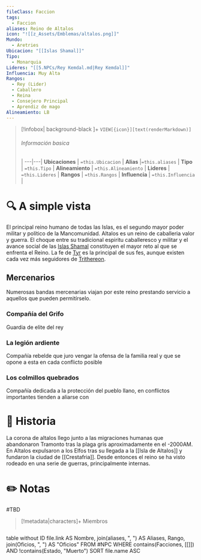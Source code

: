 ```yaml
---
fileClass: Faccion
tags:
  - Faccion
aliases: Reino de Altalos
icon: "![[z_Assets/Emblemas/altalos.png]]"
Mundo:
  - Aretries
Ubicacion: "[[Islas Shamal]]"
Tipo:
  - Monarquia
Lideres: "[[5.NPCs/Rey Kemdal.md|Rey Kemdal]]"
Influencia: Muy Alta
Rangos:
  - Rey (Lider)
  - Caballero
  - Reina
  - Consejero Principal
  - Aprendiz de mago
Alineamiento: LB
---
```



> [!infobox| background-black ]+
`VIEW[{icon}][text(renderMarkdown)]`
> ###### Información basica
>  |
> ---|---|
>  **Ubicaciones** | `=this.Ubicacion` |
> **Alias** |`=this.aliases` |
> **Tipo** | `=this.Tipo` |
> **Alineamiento** | `=this.Alineamiento` |
> **Lideres** | `=this.Lideres` |
> **Rangos** | `=this.Rangos` |
> **Influencia** | `=this.Influencia` |




# 🔍 A simple vista

El principal reino humano de todas las Islas, es el segundo mayor poder militar y político de la Mancomunidad. Altalos es un reino de caballeria valor y guerra. El choque entre su tradicional espiritu caballeresco y militar y el avance social de las [Islas Shamal](https://www.notion.so/Islas-Shamal-af54fc3c476941eb9b59243abb9a5ecb?pvs=21) constituyen el mayor reto al que se enfrenta el Reino. La fe de [Tyr](https://www.notion.so/Tyr-fa8b9ab1d1ab4831a2037552cc9307c8?pvs=21) es la principal de sus fes, aunque existen cada vez más seguidores de [Trithereon](https://www.notion.so/Trithereon-3204e07a48fc409daef59c72270bfb4c?pvs=21).

## Mercenarios

Numerosas bandas mercenarias viajan por este reino prestando servicio a aquellos que pueden permitírselo.

### Compañía del Grifo

Guardia de elite del rey

### La legión ardiente

Compañía rebelde que juro vengar la ofensa de la familia real y que se opone a esta en cada conflicto posible

### Los colmillos quebrados

Compañía dedicada a la protección del pueblo llano, en conflictos importantes tienden a aliarse con

# 📜 Historia

La corona de altalos llego junto a las migraciones humanas que abandonaron Tramonto tras la plaga gris aproximadamente en el -2000AM. En Altalos expulsaron a los Elfos tras su llegada a la [[Isla de Altalos]] y fundaron la ciudad de [[Crestafria]]. Desde entonces el reino se ha visto rodeado en una serie de guerras, principalmente internas.
# ✏️ Notas

#TBD

> [!metadata|characters]+ Miembros
> ```dataview
table without ID file.link AS Nombre, join(aliases, ", ") AS Aliases, Rango, join(Oficios, ", ") AS "Oficios"
FROM #NPC
WHERE  contains(Facciones, [[]]) AND !contains(Estado, "Muerto")
SORT file.name ASC
